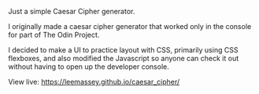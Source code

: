 Just a simple Caesar Cipher generator.

I originally made a caesar cipher generator that worked only in the console for part of The Odin Project.

I decided to make a UI to practice layout with CSS, primarily using CSS flexboxes, and also modified the Javascript so anyone can check it out without having to open up the developer console.

View live: https://leemassey.github.io/caesar_cipher/

